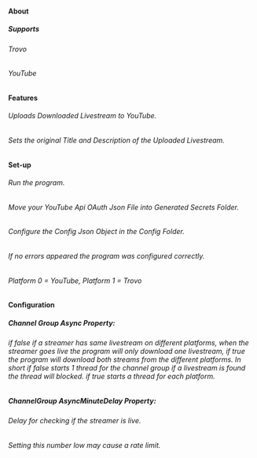 #### About
##### Supports
###### Trovo
###### YouTube

#### Features
###### Uploads Downloaded Livestream to YouTube.
###### Sets the original Title and Description of the Uploaded Livestream.

#### Set-up
###### Run the program.
###### Move your YouTube Api OAuth Json File into Generated Secrets Folder.
###### Configure the Config Json Object in the Config Folder.
###### If no errors appeared the program was configured correctly.
###### Platform 0 = YouTube, Platform 1 = Trovo

#### Configuration

##### Channel Group Async Property: 
###### if false if a streamer has same livestream on different platforms, when the streamer goes live the program will only download one livestream, if true the program will download both streams from the different platforms. In short if false starts 1 thread for the channel group if a livestream is found the thread will blocked. if true starts a thread for each platform.

##### ChannelGroup AsyncMinuteDelay Property:
###### Delay for checking if the streamer is live.
###### Setting this number low may cause a rate limit.

